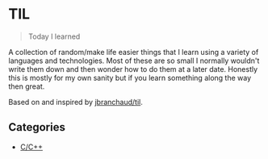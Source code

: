 # TIL

> Today I learned

A collection of random/make life easier things that I learn using a variety of languages and technologies. Most of these are so small I normally wouldn't write them down and then wonder how to do them at a later date. Honestly this is mostly for my own sanity but if you learn something along the way then great.

Based on and inspired by [jbranchaud/til](https://github.com/jbranchaud/til).

## Categories

* [C/C++](#C(++))